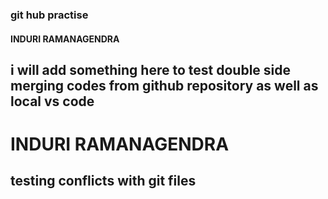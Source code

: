 ### git hub practise
#### INDURI RAMANAGENDRA
## i will add something here to test double side merging codes from github repository as well as local vs code
# INDURI RAMANAGENDRA 
## testing conflicts with git files

